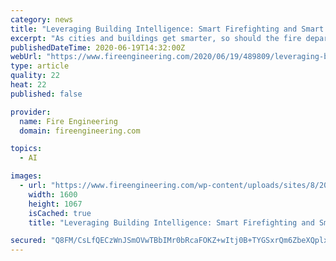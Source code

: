```yaml
---
category: news
title: "Leveraging Building Intelligence: Smart Firefighting and Smart Cities"
excerpt: "As cities and buildings get smarter, so should the fire departments that protect them. Jack Murphy and Jerry Tracy review how tech advances will help firefighter preplanning."
publishedDateTime: 2020-06-19T14:32:00Z
webUrl: "https://www.fireengineering.com/2020/06/19/489809/leveraging-building-intelligence-smart-firefighting-and-smart-cities/"
type: article
quality: 22
heat: 22
published: false

provider:
  name: Fire Engineering
  domain: fireengineering.com

topics:
  - AI

images:
  - url: "https://www.fireengineering.com/wp-content/uploads/sites/8/2020/06/kbyg-right.jpg"
    width: 1600
    height: 1067
    isCached: true
    title: "Leveraging Building Intelligence: Smart Firefighting and Smart Cities"

secured: "Q8FM/CsLfQECzWnJSmOVwTBbIMr0bRcaFOKZ+wItj0B+TYGSxrQm6ZbeXQplxgpU2vymN6zqV6PyGb2i2t8rCEUx/AWg6uAios1vlIxJm8Q8ngtfXuDg5jeFu2pVgylRrR//wPBbUcoeV95/w+AQSaENZ2EkBzsaYoTHG+IywCxa8qG7PL3qsyyAP3DoRVg7utWOaIvUiY/LdmAa9/jsHZF/IXSco9OSeKGMukqQGNNE8czlrizgLi5cpTuK5LscO5SkVVvEfESpB8wYk1duE6LDSvk2+0dpkU7E53DHRgXc4vmKsZgebq+QRoRGuJiujWmVgvAkmCwRktUpGPwuBw==;OhH9hyrFPMnVO2x8nO3e1A=="
---
```


